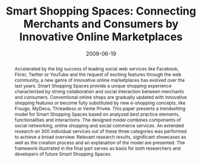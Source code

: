 ---
abstract: Accelerated by the big success of leading social web services like Facebook,
  Flickr, Twitter or YouTube and the request of exciting features through the web
  community, a new genre of innovative online marketplaces has evolved over the last
  years. Smart Shopping Spaces provide a unique shopping experience characterized
  by strong collaboration and social interaction between merchants and consumers.
  Conventional online shops are gradually updated with innovative shopping features
  or become fully substituted by new e-shopping concepts, like Fruugo, MyDeco, Threadless
  or Vente Privée. This paper presents a trendsetting model for Smart Shopping Spaces
  based on analyzed best practice elements, functionalities and interactions. The
  designed model combines components of social networking, online shopping and social
  commerce services. An extended research on 300 individual services out of these
  three categories was performed to achieve a broad overview. Relevant research results,
  significant showcases as well as the creation process and an explanation of the
  model are presented. The framework illustrated in the final part serves as basis
  for both researchers and developers of future Smart Shopping Spaces.
authors:
- Peter Leitner
- Thomas Grechenig
date: '2009-06-19'
featured: false
links:
- name: Publik
  url: https://publik.tuwien.ac.at/showentry.php?ID=183626&lang=2
publication_types:
- '1'
publishDate: '2009-06-19'
specifics: 'Vortrag: IADIS International Conference E-Commerce 2009, Algarve, Portugal;
  19.06.2009 - 21.06.2009; in: "Proceedings of the IADIS International Conference
  E-Commerce 2009", S. Krishnamurthy (Hrg.); IADIS Press, (2009), ISBN: 978-972-8924-89-8;
  S. 77 - 88.'
title: 'Smart Shopping Spaces: Connecting Merchants and Consumers by Innovative Online
  Marketplaces'
url_pdf: ''
---